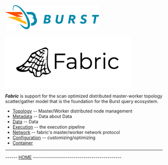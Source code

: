 ![Burst](../documentation/burst_h_small.png "")
--

![](fabric.png "")


___Fabric___ is support for the scan optimized
distributed master-worker topology scatter/gather model that is the foundation for the Burst query
ecosystem.

* [Topology](src/main/scala/org/burstsys/fabric/topology/readme.md) -- Master/Worker distributed node management
* [Metadata](src/main/scala/org/burstsys/fabric/metadata/readme.md) -- Data about Data
* [Data](src/main/scala/org/burstsys/fabric/data/readme.md)        -- Data
* [Execution](src/main/scala/org/burstsys/fabric/execution/readme.md)   -- the execution pipeline
* [Network](src/main/scala/org/burstsys/fabric/network/readme.md)      -- fabric's master/worker network protocol
* [Configuration](src/main/scala/org/burstsys/fabric/configuration/readme.md)     -- customizing/optimizing
* [Container](src/main/scala/org/burstsys/fabric/container/readme.md)



---
------ [HOME](../readme.md) --------------------------------------------

